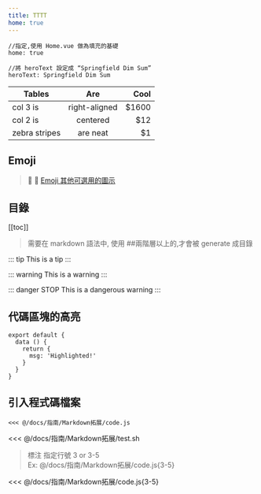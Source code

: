 ```yaml
---
title: TTTT
home: true
---
```


```
//指定,使用 Home.vue 做為填充的基礎
home: true

//將 heroText 設定成 “Springfield Dim Sum”
heroText: Springfield Dim Sum
```

| Tables        | Are           | Cool  |
| ------------- |:-------------:| -----:|
| col 3 is      | right-aligned | $1600 |
| col 2 is      | centered      |   $12 |
| zebra stripes | are neat      |    $1 |

## Emoji
>:tada: :100:
>[Emoji 其他可選用的圖示](https://www.webfx.com/tools/emoji-cheat-sheet/)


## 目錄
[[toc]]
> 需要在 markdown 語法中, 使用 ##兩階層以上的,才會被 generate 成目錄

::: tip
This is a tip
:::

::: warning
This is a warning
:::

::: danger STOP
This is a dangerous warning
:::

## 代碼區塊的高亮
``` js{4}
export default {
  data () {
    return {
      msg: 'Highlighted!'
    }
  }
}
```

## 引入程式碼檔案
```
<<< @/docs/指南/Markdown拓展/code.js
```
<<< @/docs/指南/Markdown拓展/test.sh
> 標注 指定行號 3 or 3-5 <br>
> Ex: @/docs/指南/Markdown拓展/code.js{3-5}

<<< @/docs/指南/Markdown拓展/code.js{3-5}
